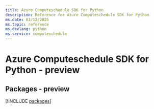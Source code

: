 ```yaml
---
title: Azure Computeschedule SDK for Python
description: Reference for Azure Computeschedule SDK for Python
ms.date: 03/12/2025
ms.topic: reference
ms.devlang: python
ms.service: computeschedule
---
```

# Azure Computeschedule SDK for Python - preview
## Packages - preview
[!INCLUDE [packages](computeschedule-index.md)]
